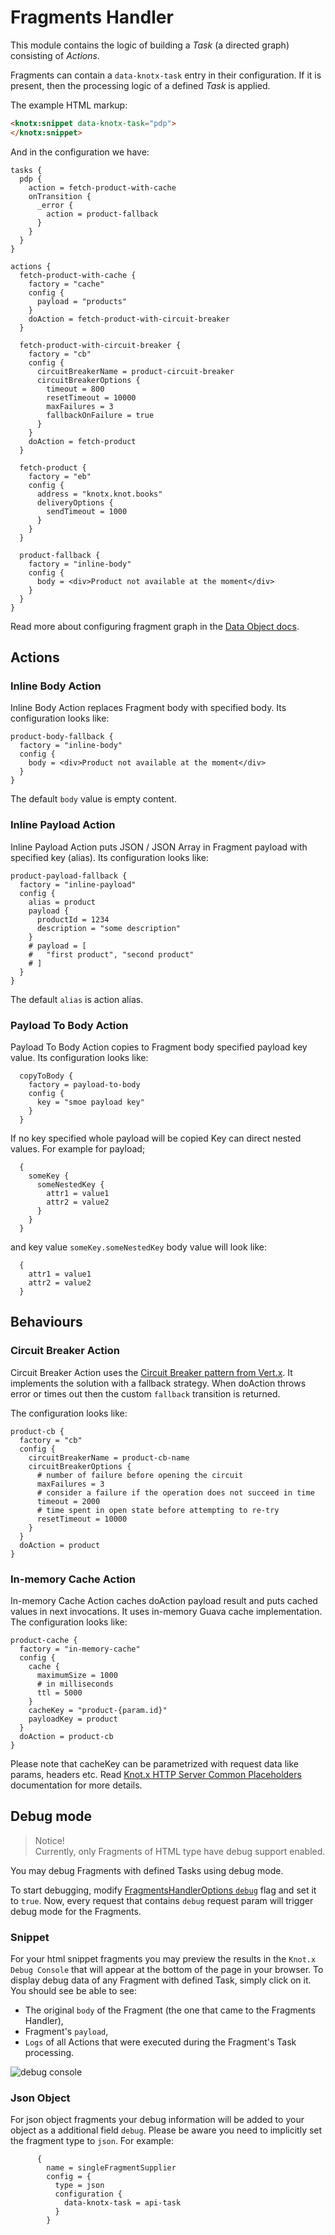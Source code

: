 # Fragments Handler
This module contains the logic of building a *Task* (a directed graph) consisting of *Actions*.

Fragments can contain a `data-knotx-task` entry in their configuration. If it is present, then
the processing logic of a defined *Task* is applied.

The example HTML markup:

```html
<knotx:snippet data-knotx-task="pdp">
</knotx:snippet>
```

And in the configuration we have:

```hocon
tasks {
  pdp {
    action = fetch-product-with-cache
    onTransition {
      _error {
        action = product-fallback
      }
    }
  }
}

actions {
  fetch-product-with-cache {
    factory = "cache"
    config {
      payload = "products"
    }
    doAction = fetch-product-with-circuit-breaker
  }
  
  fetch-product-with-circuit-breaker {
    factory = "cb"
    config {
      circuitBreakerName = product-circuit-breaker
      circuitBreakerOptions {
        timeout = 800
        resetTimeout = 10000
        maxFailures = 3
        fallbackOnFailure = true
      }
    }
    doAction = fetch-product
  }
  
  fetch-product {
    factory = "eb"
    config {
      address = "knotx.knot.books"
      deliveryOptions {
        sendTimeout = 1000
      }
    }
  }
  
  product-fallback {
    factory = "inline-body"
    config {
      body = <div>Product not available at the moment</div>
    }
  }
}
```

Read more about configuring fragment graph in the [Data Object docs](https://github.com/Knotx/knotx-fragments/blob/master/handler/core/docs/asciidoc/dataobjects.adoc).

## Actions

### Inline Body Action
Inline Body Action replaces Fragment body with specified body. Its configuration looks like:

```hocon
product-body-fallback {
  factory = "inline-body"
  config {
    body = <div>Product not available at the moment</div>
  }
}
```

The default `body` value is empty content.

### Inline Payload Action
Inline Payload Action puts JSON / JSON Array in Fragment payload with specified key (alias). Its 
configuration looks like:

```hocon
product-payload-fallback {
  factory = "inline-payload"
  config {
    alias = product
    payload {
      productId = 1234
      description = "some description"
    }
    # payload = [
    #   "first product", "second product"
    # ]
  }
}
```
The default `alias` is action alias.

### Payload To Body Action
Payload To Body Action copies to Fragment body specified payload key value. Its configuration looks like:

```hocon
  copyToBody {
    factory = payload-to-body
    config {
      key = "smoe payload key"
    }
  }
```
If no key specified whole payload will be copied
Key can direct nested values. For example for payload;

```hocon
  {
    someKey {
      someNestedKey {
        attr1 = value1
        attr2 = value2 
      }
    }
  }
```

and key value `someKey.someNestedKey` body value will look like:

```hocon
  { 
    attr1 = value1
    attr2 = value2 
  }
```

## Behaviours 

### Circuit Breaker Action
Circuit Breaker Action uses the [Circuit Breaker pattern from Vert.x](https://vertx.io/docs/vertx-circuit-breaker/java/).
It implements the solution with a fallback strategy. When doAction throws error or times out then the
custom `fallback` transition is returned.

The configuration looks like:

```hocon
product-cb {
  factory = "cb"
  config {
    circuitBreakerName = product-cb-name
    circuitBreakerOptions {
      # number of failure before opening the circuit
      maxFailures = 3
      # consider a failure if the operation does not succeed in time
      timeout = 2000
      # time spent in open state before attempting to re-try
      resetTimeout = 10000
    }
  }
  doAction = product
}
```

### In-memory Cache Action
In-memory Cache Action caches doAction payload result and puts cached values in next invocations. It 
uses in-memory Guava cache implementation. The configuration looks like:

```hocon
product-cache {
  factory = "in-memory-cache"
  config {
    cache {
      maximumSize = 1000
      # in milliseconds
      ttl = 5000
    }
    cacheKey = "product-{param.id}"
    payloadKey = product
  }
  doAction = product-cb
}
```

Please note that cacheKey can be parametrized with request data like params, headers etc. Read 
[Knot.x HTTP Server Common Placeholders](https://github.com/Knotx/knotx-server-http/tree/master/common/placeholders)
documentation for more details. 

## Debug mode
> Notice!<br>
> Currently, only Fragments of HTML type have debug support enabled.

You may debug Fragments with defined Tasks using debug mode.

To start debugging, modify [FragmentsHandlerOptions `debug`](https://github.com/Knotx/knotx-fragments-handler/blob/master/core/docs/asciidoc/dataobjects.adoc#fragmentshandleroptions)
flag and set it to `true`.
Now, every request that contains `debug` request param will trigger debug mode for the Fragments.

### Snippet
For your html snippet fragments you may preview the results in the `Knot.x Debug Console` that will appear at the bottom of the page
in your browser. To display debug data of any Fragment with defined Task, simply click on it.
You should see be able to see:
- The original `body` of the Fragment (the one that came to the Fragments Handler),
- Fragment's `payload`,
- `Logs` of all Actions that were executed during the Fragment's Task processing.

![debug console](https://github.com/Knotx/knotx-fragments/raw/master/assets/images/debug_console.png)

### Json Object
For json object fragments your debug information will be added to your object as a additional field `debug`. 
Please be aware you need to implicitly set the fragment type to `json`. For example:

```hocon
      {
        name = singleFragmentSupplier
        config = {
          type = json
          configuration {
            data-knotx-task = api-task
          }
        }
      
```